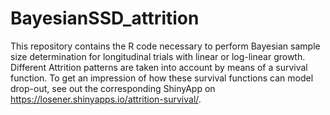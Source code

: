 # BayesianSSD_attrition

This repository contains the R code necessary to perform Bayesian sample size determination for longitudinal trials with linear or log-linear growth. Different Attrition patterns are taken into account by means of a survival function. To get an impression of how these survival functions can model drop-out, see out the corresponding ShinyApp on https://losener.shinyapps.io/attrition-survival/.
